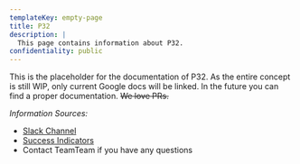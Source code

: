 ```yaml
---
templateKey: empty-page
title: P32
description: |
  This page contains information about P32.
confidentiality: public
---
```

This is the placeholder for the documentation of P32. As the entire concept is still WIP, only current Google docs will be linked. In the future you can find a proper documentation. ~~We love PRs.~~

_Information Sources:_

- [Slack Channel](https://app.slack.com/client/T0251EQJH/C0430C5BD9N)
- [Success Indicators](https://docs.google.com/document/d/1O4MzuQk6FejgfY_FjA76Ku7Lfo4ea5qgCcXkcTVlMFE)
- Contact TeamTeam if you have any questions




